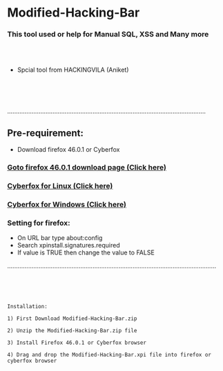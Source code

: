 # Modified-Hacking-Bar

### This tool used or help for Manual SQL, XSS and Many more

<br>
<br>

* Spcial tool from HACKINGVILA (Aniket)

<br>
<br>
<br>

..................................................................................................................
<br>
## Pre-requirement:
* Download firefox 46.0.1 or Cyberfox
<h3><a href="https://ftp.mozilla.org/pub/firefox/releases/46.0.1/">Goto firefox 46.0.1 download page (Click here)</a></h3>
<h3><a href="https://mega.nz/#!eyo3lA7I!O1fCW-oe6a711uGjugPHq_7fozL9hx78Hyea7SwcRPc">Cyberfox for Linux (Click here)</a></h3>
<h3><a href="https://mega.nz/#!C2wX1STB!qWdwbCjEtbR7TQ3Kpqt9bQhrEW9FbjXq9OlLyOS2aVc">Cyberfox for Windows (Click here)</a></h3>

### Setting for firefox:
* On URL bar type about:config
* Search xpinstall.signatures.required
* If value is TRUE then change the value to FALSE

........................................................................................................................

<br>
<br>
<br>

```
Installation:

1) First Download Modified-Hacking-Bar.zip 

2) Unzip the Modified-Hacking-Bar.zip file

3) Install Firefox 46.0.1 or Cyberfox browser

4) Drag and drop the Modified-Hacking-Bar.xpi file into firefox or cyberfox browser


```
